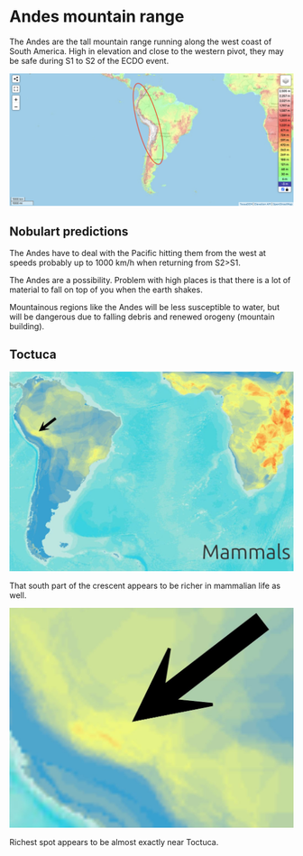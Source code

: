 # Andes mountain range

The Andes are the tall mountain range running along the west coast of South America. High in elevation and close to the western pivot, they may be safe during S1 to S2 of the ECDO event.

![sa](img/andes.png "sa")

## Nobulart predictions

The Andes have to deal with the Pacific hitting them from the west at speeds probably up to 1000 km/h when returning from S2>S1.

The Andes are a possibility. Problem with high places is that there is a lot of material to fall on top of you when the earth shakes.

Mountainous regions like the Andes will be less susceptible to water, but will be dangerous due to falling debris and renewed orogeny (mountain building). 

## Toctuca

![sa](img/toctuca1.jpg "sa")

That south part of the crescent appears to be richer in mammalian life as well.

![sa](img/toctuca2.jpg "sa")

Richest spot appears to be almost exactly near Toctuca.